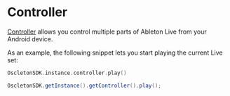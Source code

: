 # Controller

[Controller](../../../reference/android/com.oscleton.sdk/-controller/) allows you control multiple parts of Ableton Live from your Android device.

As an example, the following snippet lets you start playing the current Live set:

``` kotlin
OscletonSDK.instance.controller.play()
```

``` java
OscletonSDK.getInstance().getController().play();
```